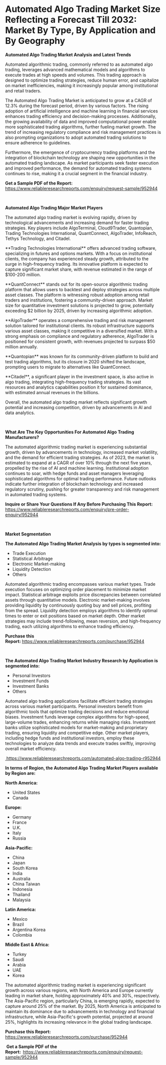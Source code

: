 <p><h1>Automated Algo Trading Market Size Reflecting a Forecast Till 2032: Market By Type, By Application and By Geography</h1></p><p><strong>Automated Algo Trading Market Analysis and Latest Trends</strong></p>
<p><p>Automated algorithmic trading, commonly referred to as automated algo trading, leverages advanced mathematical models and algorithms to execute trades at high speeds and volumes. This trading approach is designed to optimize trading strategies, reduce human error, and capitalize on market inefficiencies, making it increasingly popular among institutional and retail traders.</p><p>The Automated Algo Trading Market is anticipated to grow at a CAGR of 12.3% during the forecast period, driven by various factors. The rising adoption of artificial intelligence and machine learning in financial services enhances trading efficiency and decision-making processes. Additionally, the growing availability of data and improved computational power enable more sophisticated trading algorithms, further fueling market growth. The trend of increasing regulatory compliance and risk management practices is also prompting organizations to adopt automated trading solutions to ensure adherence to guidelines.</p><p>Furthermore, the emergence of cryptocurrency trading platforms and the integration of blockchain technology are shaping new opportunities in the automated trading landscape. As market participants seek faster execution and improved performance, the demand for automated trading systems continues to rise, making it a crucial segment in the financial industry.</p></p>
<p><strong>Get a Sample PDF of the Report:&nbsp;</strong> <a href="https://www.reliableresearchreports.com/enquiry/request-sample/952944?utm_campaign=3514&utm_medium=2&utm_source=Github&utm_content=ia&utm_term=18042025&utm_id=automated-algo-trading">https://www.reliableresearchreports.com/enquiry/request-sample/952944</a></p>
<p>&nbsp;</p>
<p><strong>Automated Algo Trading Major Market Players</strong></p>
<p><p>The automated algo trading market is evolving rapidly, driven by technological advancements and increasing demand for faster trading strategies. Key players include AlgoTerminal, Cloud9Trader, Quantopian, Trading Technologies International, QuantConnect, AlgoTrader, InfoReach, Tethys Technology, and Citadel. </p><p>**Trading Technologies International** offers advanced trading software, specializing in futures and options markets. With a focus on institutional clients, the company has experienced steady growth, attributed to the surge in high-frequency trading. Its innovative platform is expected to capture significant market share, with revenue estimated in the range of $100-200 million.</p><p>**QuantConnect** stands out for its open-source algorithmic trading platform that allows users to backtest and deploy strategies across multiple asset classes. The platform is witnessing robust adoption among retail traders and institutions, fostering a community-driven approach. Market size for quantitative investment solutions is projected to grow, potentially exceeding $2 billion by 2025, driven by increasing algorithmic adoption.</p><p>**AlgoTrader** operates a comprehensive trading and risk management solution tailored for institutional clients. Its robust infrastructure supports various asset classes, making it competitive in a diversified market. With a strong emphasis on compliance and regulatory adherence, AlgoTrader is positioned for consistent growth, with revenues projected to surpass $50 million annually.</p><p>**Quantopian** was known for its community-driven platform to build and test trading algorithms, but its closure in 2020 shifted the landscape, prompting users to migrate to alternatives like QuantConnect. </p><p>**Citadel**, a significant player in the investment space, is also active in algo trading, integrating high-frequency trading strategies. Its vast resources and analytics capabilities position it for sustained dominance, with estimated annual revenues in the billions.</p><p>Overall, the automated algo trading market reflects significant growth potential and increasing competition, driven by advancements in AI and data analytics.</p></p>
<p>&nbsp;</p>
<p><strong>What Are The Key Opportunities For Automated Algo Trading Manufacturers?</strong></p>
<p><p>The automated algorithmic trading market is experiencing substantial growth, driven by advancements in technology, increased market volatility, and the demand for efficient trading strategies. As of 2023, the market is estimated to expand at a CAGR of over 10% through the next five years, propelled by the rise of AI and machine learning. Institutional adoption continues to soar, with hedge funds and asset managers leveraging sophisticated algorithms for optimal trading performance. Future outlooks indicate further integration of blockchain technology and increased regulatory scrutiny, pushing for greater transparency and risk management in automated trading systems.</p></p>
<p><strong>Inquire or Share Your Questions If Any Before Purchasing This Report:</strong> <a href="https://www.reliableresearchreports.com/enquiry/pre-order-enquiry/952944?utm_campaign=3514&utm_medium=2&utm_source=Github&utm_content=ia&utm_term=18042025&utm_id=automated-algo-trading">https://www.reliableresearchreports.com/enquiry/pre-order-enquiry/952944</a></p>
<p>&nbsp;</p>
<p><strong>Market Segmentation</strong></p>
<p><strong>The Automated Algo Trading Market Analysis by types is segmented into:</strong></p>
<p><ul><li>Trade Execution</li><li>Statistical Arbitrage</li><li>Electronic Market-making</li><li>Liquidity Detection</li><li>Others</li></ul></p>
<p><p>Automated algorithmic trading encompasses various market types. Trade execution focuses on optimizing order placement to minimize market impact. Statistical arbitrage exploits price discrepancies between correlated assets through quantitative models. Electronic market-making involves providing liquidity by continuously quoting buy and sell prices, profiting from the spread. Liquidity detection employs algorithms to identify optimal times to enter or exit positions based on market depth. Other market strategies may include trend-following, mean reversion, and high-frequency trading, each utilizing algorithms to enhance trading efficiency.</p></p>
<p><strong>Purchase this Report:&nbsp;</strong><a href="https://www.reliableresearchreports.com/purchase/952944?utm_campaign=3514&utm_medium=2&utm_source=Github&utm_content=ia&utm_term=18042025&utm_id=automated-algo-trading">https://www.reliableresearchreports.com/purchase/952944</a></p>
<p>&nbsp;</p>
<p><strong>The Automated Algo Trading Market Industry Research by Application is segmented into:</strong></p>
<p><ul><li>Personal Investors</li><li>Investment Funds</li><li>Investment Banks</li><li>Others</li></ul></p>
<p><p>Automated algo trading applications facilitate efficient trading strategies across various market participants. Personal investors benefit from algorithmic tools that optimize trading decisions and reduce emotional biases. Investment funds leverage complex algorithms for high-speed, large-volume trades, enhancing returns while managing risks. Investment banks utilize sophisticated models for market-making and proprietary trading, ensuring liquidity and competitive edge. Other market players, including hedge funds and institutional investors, employ these technologies to analyze data trends and execute trades swiftly, improving overall market efficiency.</p></p>
<p><a href="https://www.reliableresearchreports.com/automated-algo-trading-r952944?utm_campaign=3514&utm_medium=2&utm_source=Github&utm_content=ia&utm_term=18042025&utm_id=automated-algo-trading">&nbsp;https://www.reliableresearchreports.com/automated-algo-trading-r952944</a></p>
<p><strong>In terms of Region, the Automated Algo Trading Market Players available by Region are:</strong></p>
<p>
    <p> <strong> North America: </strong>
        <ul>
            <li>United States</li>
            <li>Canada</li>
        </ul>
        </p> 
    <p> <strong> Europe: </strong>
        <ul>
            <li>Germany</li>
            <li>France</li>
            <li>U.K.</li>
            <li>Italy</li>
            <li>Russia</li>
        </ul>
        </p> 
    <p> <strong> Asia-Pacific: </strong>
        <ul>
            <li>China</li>
            <li>Japan</li>
            <li>South Korea</li>
            <li>India</li>
            <li>Australia</li>
            <li>China Taiwan</li>
            <li>Indonesia</li>
            <li>Thailand</li>
            <li>Malaysia</li>
        </ul>
        </p> 
    <p> <strong> Latin America: </strong>
        <ul>
            <li>Mexico</li>
            <li>Brazil</li>
            <li>Argentina Korea</li>
            <li>Colombia</li>
        </ul>
        </p> 
    <p> <strong> Middle East & Africa: </strong>
        <ul>
            <li>Turkey</li>
            <li>Saudi</li>
            <li>Arabia</li>
            <li>UAE</li>
            <li>Korea</li>
        </ul>
    </p>
    </p>
<p><p>The automated algorithmic trading market is experiencing significant growth across various regions, with North America and Europe currently leading in market share, holding approximately 40% and 30%, respectively. The Asia-Pacific region, particularly China, is emerging rapidly, expected to capture around 25% of the market. By 2025, North America is anticipated to maintain its dominance due to advancements in technology and financial infrastructure, while Asia-Pacific's growth potential, projected at around 25%, highlights its increasing relevance in the global trading landscape.</p></p>
<p><strong>Purchase this Report: </strong><a href="https://www.reliableresearchreports.com/purchase/952944?utm_campaign=3514&utm_medium=2&utm_source=Github&utm_content=ia&utm_term=18042025&utm_id=automated-algo-trading">https://www.reliableresearchreports.com/purchase/952944</a></p>
<p>&nbsp;<strong>Get a Sample PDF of the Report:&nbsp;&nbsp;</strong><a href="https://www.reliableresearchreports.com/enquiry/request-sample/952944?utm_campaign=3514&utm_medium=2&utm_source=Github&utm_content=ia&utm_term=18042025&utm_id=automated-algo-trading">https://www.reliableresearchreports.com/enquiry/request-sample/952944</a></p>
<p><strong></strong></p>
<p><p></p><p></p><p></p></p>
